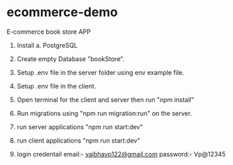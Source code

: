 # ecommerce-demo

E-commerce book store APP

1. Install
	a. PostgreSQL

2. Create empty Database "bookStore".

3. Setup .env file in the server folder using env example file.

4. Setup .env file in the client.

5. Open terminal for the client and server then run "npm install"

6. Run migrations using "npm run migration:run" on the server.

7. run server applications "npm run start:dev"

8. run client applications "npm run start:dev"

9. login credentail 
   email:- vaibhavp122@gmail.com
   password:- Vp@12345